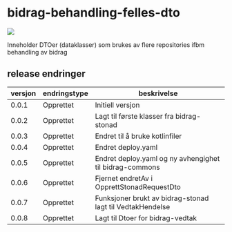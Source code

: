 # bidrag-behandling-felles-dto

![](https://github.com/navikt/bidrag-behandling-felles-dto/workflows/maven%20deploy/badge.svg)

Inneholder DTOer (dataklasser) som brukes av flere repositories ifbm behandling av bidrag

## release endringer

| versjon | endringstype | beskrivelse                                               |
|---------|--------------|-----------------------------------------------------------|
| 0.0.1   | Opprettet    | Initiell versjon                                          |
| 0.0.2   | Opprettet    | Lagt til første klasser fra bidrag-stonad                 |
| 0.0.3   | Opprettet    | Endret til å bruke kotlinfiler                            |
| 0.0.4   | Opprettet    | Endret deploy.yaml                                        |
| 0.0.5   | Opprettet    | Endret deploy.yaml og ny avhengighet til bidrag-commons   |
| 0.0.6   | Opprettet    | Fjernet endretAv i OpprettStonadRequestDto                |
| 0.0.7   | Opprettet    | Funksjoner brukt av bidrag-stonad lagt til VedtakHendelse |
| 0.0.8   | Opprettet    | Lagt til Dtoer for bidrag-vedtak                          |
